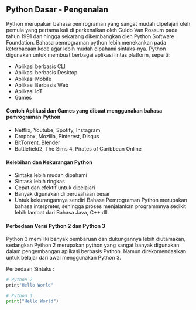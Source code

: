 ## Python Dasar - Pengenalan

Python merupakan bahasa pemrograman yang sangat mudah dipelajari oleh pemula yang pertama kali di perkenalkan oleh Guido Van Rossum pada tahun 1991 dan hingga sekarang dikembangkan oleh Python Software Foundation.
Bahasa pemrograman python lebih menekankan pada keterbacaan kode agar lebih mudah dipahami sintaks-nya.
Python digunakan untuk membuat berbagai aplikasi lintas platform, seperti:

- Aplikasi berbasis CLI
- Aplikasi berbasis Desktop
- Aplikasi Mobile
- Aplikasi Berbasis Web
- Aplikasi IoT
- Games

#### Contoh Aplikasi dan Games yang dibuat menggunakan bahasa pemrograman Python

- Netflix, Youtube, Spotify, Instagram
- Dropbox, Mozilla, Pinterest, Disqus
- BitTorrent, Blender
- Battlefield2, The Sims 4, Pirates of Caribbean Online

#### Kelebihan dan Kekurangan Python

- Sintaks lebih mudah dipahami
- Sintask lebih ringkas
- Cepat dan efektif untuk dipelajari
- Banyak digunakan di perusahaan besar
- Untuk kekurangannya sendiri Bahasa Pemrograman Python merupakan bahasa interpreter, 
sehingga proses menjalankan programmnya sedikit lebih lambat dari Bahasa Java, C++ dll.

#### Perbedaan Versi Python 2 dan Python 3

Python 3 memiliki banyak pembaruan dan dukungannya lebih diutamakan, sedangkan Python 2 merupakan python
yang sangat banyak digunakan dalam pengembangan aplikasi berbasis Python. Namun direkomendasikan untuk belajar dari awal menggunakan Python 3.

Perbedaan Sintaks :

```python
# Python 2
print"Hello World"

# Python 3
print("Hello World")
```
